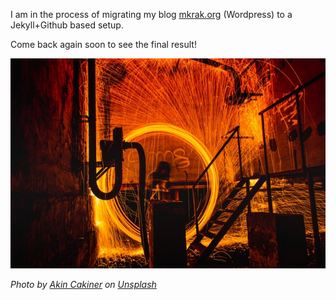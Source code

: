 I am in the process of migrating my blog [mkrak.org](https://mkrak.org/)
(Wordpress) to a Jekyll+Github based setup.

Come back again soon to see the final result!

![Talk](/assets/images/work-in-progress.jpg)

*Photo by <a href="https://unsplash.com/@akin?utm_source=unsplash&utm_medium=referral&utm_content=creditCopyText">Akin Cakiner</a> on <a href="https://unsplash.com/collections/2522082/work-in-progress?utm_source=unsplash&utm_medium=referral&utm_content=creditCopyText">Unsplash</a>*
